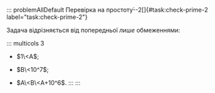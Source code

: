 ::: problemAllDefault
Перевірка на простоту́--2[]{#task:check-prime-2
label="task:check-prime-2"}

Задача відрізняється від попередньої *лише* обмеженнями:

::: multicols
3

-   $1\<A$;

-   $B\<10^7$;

-   $A\<B\<A+10^6$.
:::
:::
